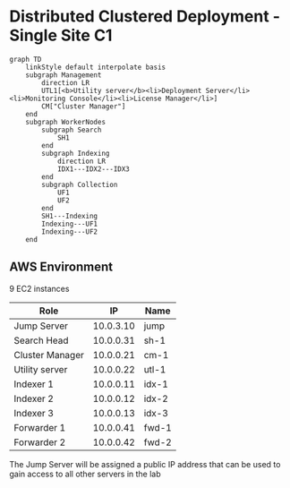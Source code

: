 # Distributed Clustered Deployment - Single Site C1

```mermaid
graph TD
    linkStyle default interpolate basis
    subgraph Management
        direction LR
        UTL1[<b>Utility server</b><li>Deployment Server</li><li>Monitoring Console</li><li>License Manager</li>]
        CM["Cluster Manager"]
    end
    subgraph WorkerNodes
        subgraph Search
            SH1
        end
        subgraph Indexing
            direction LR
            IDX1---IDX2---IDX3
        end
        subgraph Collection
            UF1
            UF2
        end
        SH1---Indexing
        Indexing---UF1
        Indexing---UF2
    end
```


## AWS Environment
9 EC2 instances

| Role            | IP           | Name         |
|-----------------|--------------|--------------|
| Jump Server     | 10.0.3.10    | jump         |
| Search Head     | 10.0.0.31    | sh-1         |
| Cluster Manager | 10.0.0.21    | cm-1         |
| Utility server  | 10.0.0.22    | utl-1        |
| Indexer 1       | 10.0.0.11    | idx-1        |
| Indexer 2       | 10.0.0.12    | idx-2        |
| Indexer 3       | 10.0.0.13    | idx-3        |
| Forwarder 1     | 10.0.0.41    | fwd-1        |
| Forwarder 2     | 10.0.0.42    | fwd-2        |

The Jump Server will be assigned a public IP address that can be used to gain access to all other servers in the lab
